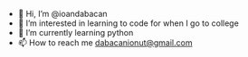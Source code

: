- 👋 Hi, I’m @ioandabacan
- 👀 I’m interested in learning to code for when I go to college
- 🌱 I’m currently learning python
- 📫 How to reach me dabacanionut@gmail.com

<!---
ioandabacan/ioandabacan is a ✨ special ✨ repository because its `README.md` (this file) appears on your GitHub profile.
You can click the Preview link to take a look at your changes.
--->
